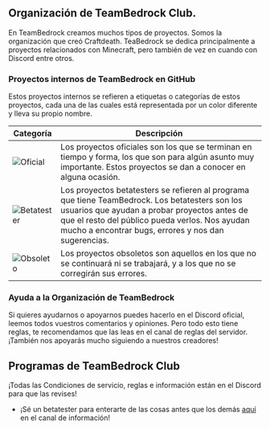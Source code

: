 ## Organización de TeamBedrock Club.

En TeamBedrock creamos muchos tipos de proyectos. Somos la organización que creó Craftdeath. TeaBedrock se dedica principalmente a proyectos relacionados con Minecraft, pero también de vez en cuando con Discord entre otros.

### Proyectos internos de TeamBedrock en GitHub

Estos proyectos internos se refieren a etiquetas o categorías de estos proyectos, cada una de las cuales está representada por un color diferente y lleva su propio nombre.

| Categoría     | Descripción           
| ------------- |-------------|
| ![Oficial](https://img.shields.io/badge/Oficial-red.svg?style=flat) |Los proyectos oficiales son los que se terminan en tiempo y forma, los que son para algún asunto muy importante. Estos proyectos se dan a conocer en alguna ocasión.|
| ![Betatester](https://img.shields.io/badge/Betatesters-yellow.svg?style=flat) |Los proyectos betatesters se refieren al programa que tiene TeamBedrock. Los betatesters son los usuarios que ayudan a probar proyectos antes de que el resto del público pueda verlos. Nos ayudan mucho a encontrar bugs, errores y nos dan sugerencias.|
| ![Obsoleto](https://img.shields.io/badge/Obsoleto-grey.svg?style=flat) | Los proyectos obsoletos son aquellos en los que no se continuará ni se trabajará, y a los que no se corregirán sus errores. |

### Ayuda a la Organización de TeamBedrock

Si quieres ayudarnos o apoyarnos puedes hacerlo en el Discord oficial, leemos todos vuestros comentarios y opiniones. Pero todo esto tiene reglas, te recomendamos que las leas en el canal de reglas del servidor. ¡También nos apoyarás mucho siguiendo a nuestros creadores!

## Programas de TeamBedrock Club
¡Todas las Condiciones de servicio, reglas e información están en el Discord para que las revises!

- ¡Sé un betatester para enterarte de las cosas antes que los demás [aquí](https://discord.gg/MNTC2uTb37) en el canal de información!
